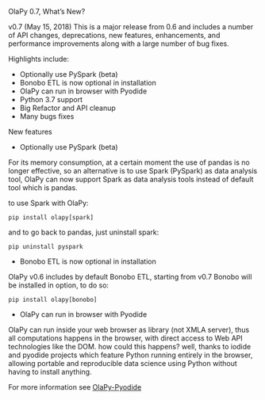 OlaPy 0.7, What’s New?

v0.7 (May 15, 2018)
This is a major release from 0.6 and includes a number of API changes,
deprecations, new features, enhancements, and performance improvements along 
with a large number of bug fixes.

Highlights include:

- Optionally use PySpark (beta)
- Bonobo ETL is now optional in installation
- OlaPy can run in browser with Pyodide
- Python 3.7 support
- Big Refactor and API cleanup
- Many bugs fixes


New features

* Optionally use PySpark (beta)

For its memory consumption, at a certain moment the use of pandas is no longer effective, 
so an alternative is to use Spark (PySpark) as data analysis tool,
OlaPy can now support Spark as data analysis tools instead of default tool which is pandas.

to use Spark with OlaPy:

    pip install olapy[spark]
    
and to go back to pandas, just uninstall spark:

    pip uninstall pyspark


* Bonobo ETL is now optional in installation

OlaPy v0.6 includes by default Bonobo ETL, starting from v0.7 Bonobo will be installed in option, to do so:

    pip install olapy[bonobo]

* OlaPy can run in browser with Pyodide

OlaPy can run inside your web browser as library (not XMLA server), 
thus all computations happens in the browser, with direct access to Web API technologies like the DOM.
how could this happens? well, thanks to iodide and pyodide projects which feature Python running entirely in the browser, 
allowing portable and reproducible data science using Python without having to install anything.

For more information see [OlaPy-Pyodide](https://github.com/abilian/olapy/tree/master/pyodide)
